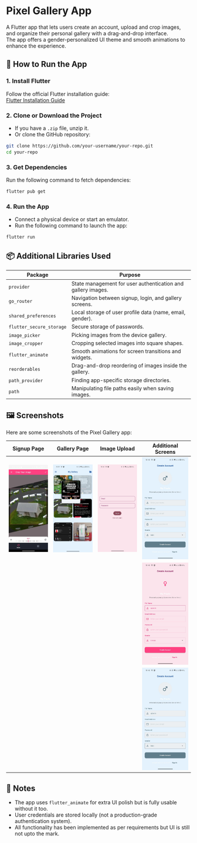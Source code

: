 
# Pixel Gallery App

A Flutter app that lets users create an account, upload and crop images, and organize their personal gallery with a drag-and-drop interface.  
The app offers a gender-personalized UI theme and smooth animations to enhance the experience.

## 🚀 How to Run the App

### 1. Install Flutter
Follow the official Flutter installation guide:  
[Flutter Installation Guide](https://flutter.dev/docs/get-started/install)

### 2. Clone or Download the Project

- If you have a `.zip` file, unzip it.
- Or clone the GitHub repository:

```bash
git clone https://github.com/your-username/your-repo.git
cd your-repo
```

### 3. Get Dependencies

Run the following command to fetch dependencies:

```bash
flutter pub get
```

### 4. Run the App

- Connect a physical device or start an emulator.
- Run the following command to launch the app:

```bash
flutter run
```

## 📦 Additional Libraries Used

| Package                  | Purpose                                                   |
|--------------------------|-----------------------------------------------------------|
| `provider`               | State management for user authentication and gallery images. |
| `go_router`              | Navigation between signup, login, and gallery screens.    |
| `shared_preferences`     | Local storage of user profile data (name, email, gender). |
| `flutter_secure_storage` | Secure storage of passwords.                             |
| `image_picker`           | Picking images from the device gallery.                   |
| `image_cropper`          | Cropping selected images into square shapes.             |
| `flutter_animate`        | Smooth animations for screen transitions and widgets.     |
| `reorderables`           | Drag-and-drop reordering of images inside the gallery.    |
| `path_provider`          | Finding app-specific storage directories.                |
| `path`                   | Manipulating file paths easily when saving images.        |

## 🖼️ Screenshots

Here are some screenshots of the Pixel Gallery app:

| Signup Page | Gallery Page | Image Upload | Additional Screens |
|:-----------:|:------------:|:------------:|:------------------:|
| ![Signup](screenshots/IMG-20250428-WA0001.jpg) | ![Gallery](screenshots/IMG-20250428-WA0002.jpg) | ![Upload](screenshots/IMG-20250428-WA0003.jpg) | ![Additional 1](screenshots/IMG-20250428-WA0004.jpg) |
|  |  |  | ![Additional 2](screenshots/IMG-20250428-WA0005.jpg) |
|  |  |  | ![Additional 3](screenshots/IMG-20250428-WA0006.jpg) |



## 🎯 Notes
- The app uses `flutter_animate` for extra UI polish but is fully usable without it too.
- User credentials are stored locally (not a production-grade authentication system).
- All functionality has been implemented as per requirements but UI is still not upto the mark.
